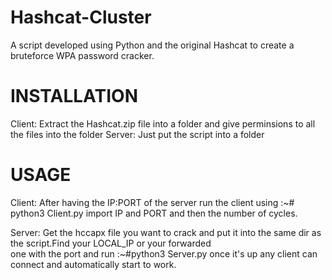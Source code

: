 # Hashcat-Cluster
  A script developed using Python and the original Hashcat to create a bruteforce WPA password cracker.

# INSTALLATION
  Client: Extract the Hashcat.zip file into a folder and give perminsions to all the files into the folder
  Server: Just put the script into a folder

# USAGE
  Client: After having the IP:PORT of the server run the client using :~# python3 Client.py
          import IP and PORT and then the number of cycles.
   
  Server: Get the hccapx file you want to crack and put it into the same dir as the script.Find your LOCAL_IP or your forwarded      
          one with the port and run :~#python3 Server.py once it's up any client can connect and automatically start to work.
